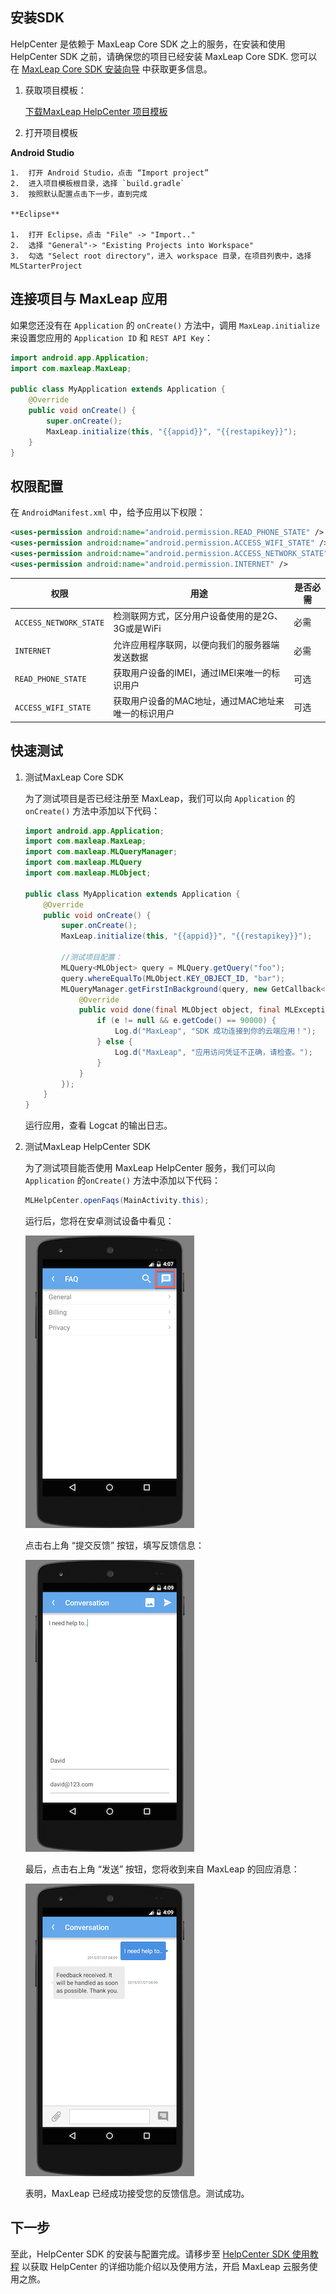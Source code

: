 ##	安装SDK

HelpCenter 是依赖于 MaxLeap Core SDK 之上的服务，在安装和使用 HelpCenter SDK 之前，请确保您的项目已经安装 MaxLeap Core SDK. 您可以在 [MaxLeap Core SDK 安装向导](ML_DOCS_LINK_PLACEHOLDER_SDK_QUICKSTART_ANDROID) 中获取更多信息。

1.	获取项目模板：

	<a class="download-sdk" href="https://github.com/MaxLeap/Demo-Support-Android" target="_blank">下载MaxLeap HelpCenter 项目模板</a>

2.	打开项目模板

**Android Studio**

    1. 	打开 Android Studio，点击 “Import project”
    2. 	进入项目模板根目录，选择 `build.gradle`
    3. 	按照默认配置点击下一步，直到完成

    **Eclipse**

    1.	打开 Eclipse，点击 "File" -> "Import.."
    2. 	选择 "General"-> "Existing Projects into Workspace"
    3. 	勾选 "Select root directory"，进入 workspace 目录，在项目列表中，选择 MLStarterProject

##	连接项目与 MaxLeap 应用

如果您还没有在 `Application` 的 `onCreate()` 方法中，调用 `MaxLeap.initialize` 来设置您应用的 `Application ID` 和 `REST API Key`：

```java
import android.app.Application;
import com.maxleap.MaxLeap;

public class MyApplication extends Application {
	@Override
	public void onCreate() {
		super.onCreate();
		MaxLeap.initialize(this, "{{appid}}", "{{restapikey}}");
	}
}
```

##	权限配置

在 `AndroidManifest.xml` 中，给予应用以下权限：

```xml
<uses-permission android:name="android.permission.READ_PHONE_STATE" />
<uses-permission android:name="android.permission.ACCESS_WIFI_STATE" />
<uses-permission android:name="android.permission.ACCESS_NETWORK_STATE" />
<uses-permission android:name="android.permission.INTERNET" />
```

权限|用途|是否必需
---|---|---
`ACCESS_NETWORK_STATE`|		检测联网方式，区分用户设备使用的是2G、3G或是WiFi| 必需
`INTERNET`| 	允许应用程序联网，以便向我们的服务器端发送数据| 必需
`READ_PHONE_STATE`| 	获取用户设备的IMEI，通过IMEI来唯一的标识用户| 可选
`ACCESS_WIFI_STATE`| 	获取用户设备的MAC地址，通过MAC地址来唯一的标识用户| 可选

##	快速测试

1. 测试MaxLeap Core SDK

    为了测试项目是否已经注册至 MaxLeap，我们可以向 `Application` 的 `onCreate()` 方法中添加以下代码：

    ```java
    import android.app.Application;
    import com.maxleap.MaxLeap;
    import com.maxleap.MLQueryManager;
    import com.maxleap.MLQuery
    import com.maxleap.MLObject;

    public class MyApplication extends Application {
        @Override
        public void onCreate() {
            super.onCreate();
            MaxLeap.initialize(this, "{{appid}}", "{{restapikey}}");

            //测试项目配置：
    		MLQuery<MLObject> query = MLQuery.getQuery("foo");
            query.whereEqualTo(MLObject.KEY_OBJECT_ID, "bar");
            MLQueryManager.getFirstInBackground(query, new GetCallback<MLObject>() {
                @Override
                public void done(final MLObject object, final MLException e) {
                    if (e != null && e.getCode() == 90000) {
                        Log.d("MaxLeap", "SDK 成功连接到你的云端应用！");
                    } else {
                        Log.d("MaxLeap", "应用访问凭证不正确，请检查。");
                    }
                }
            });
        }
    }
    ```

    运行应用，查看 Logcat 的输出日志。

2. 测试MaxLeap HelpCenter SDK

    为了测试项目能否使用 MaxLeap HelpCenter 服务，我们可以向 `Application` 的`onCreate()` 方法中添加以下代码：

    ```java
    MLHelpCenter.openFaqs(MainActivity.this);
    ```

    运行后，您将在安卓测试设备中看见：

    ![imgSupportHome](../../../images/imgSupportHome.png)

    点击右上角 “提交反馈” 按钮，填写反馈信息：

    ![imgSupportAddMsg](../../../images/imgSupportAddMsg.png)

    最后，点击右上角 “发送” 按钮，您将收到来自 MaxLeap 的回应消息：

    ![imgSupportConversation](../../../images/imgSupportConversation.png)

    表明，MaxLeap 已经成功接受您的反馈信息。测试成功。

## 下一步

至此，HelpCenter SDK 的安装与配置完成。请移步至 [HelpCenter SDK 使用教程](ML_DOCS_GUIDE_LINK_PLACEHOLDER_ANDROID#SUPPORT_ZH) 以获取 HelpCenter 的详细功能介绍以及使用方法，开启 MaxLeap 云服务使用之旅。